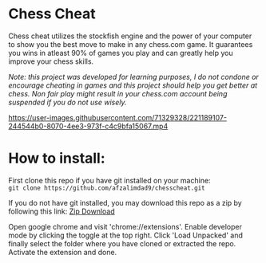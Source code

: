 <h1>Chess Cheat</h1>
<p>Chess cheat utilizes the stockfish engine and the power of your computer to show you the best move to make in any chess.com game. It guarantees you wins in atleast 90% of games you play and can greatly help you improve your chess skills.

<i>Note: this project was developed for learning purposes, I do not condone or encourage cheating in games and this project should help you get better at chess. Non fair play might result in your chess.com account being suspended if you do not use wisely. </i>
<br>


https://user-images.githubusercontent.com/71329328/221189107-244544b0-8070-4ee3-973f-c4c9bfa15067.mp4


<h1>How to install:</h1>
First clone this repo if you have git installed on your machine:
<code>
git clone https://github.com/afzalimdad9/chesscheat.git
</code>

If you do not have git installed, you may download this repo as a zip by following this link:
<a href = "https://github.com/afzalimdad9/chesscheat/archive/refs/heads/master.zip">Zip Download</a>


Open google chrome and visit 'chrome://extensions'.
Enable developer mode by clicking the toggle at the top right. Click 'Load Unpacked' and finally select the folder where you have cloned or extracted the repo. Activate the extension and done.